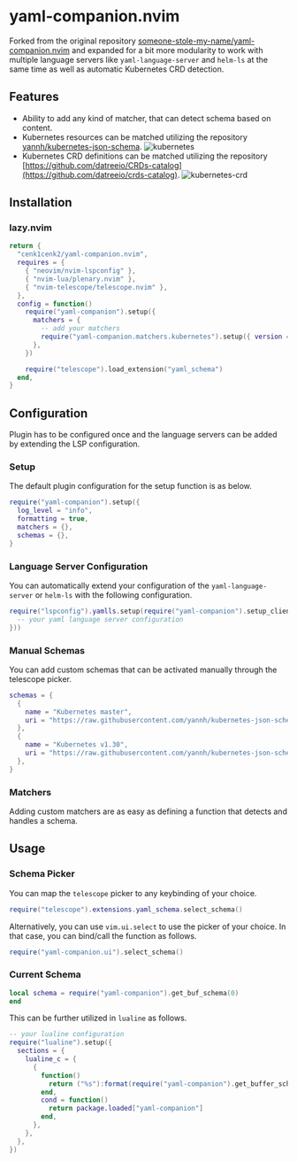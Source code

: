 # yaml-companion.nvim

Forked from the original repository [someone-stole-my-name/yaml-companion.nvim](https://github.com/someone-stole-my-name/yaml-companion.nvim) and expanded for a bit more modularity to work with multiple language servers like `yaml-language-server` and `helm-ls` at the same time as well as automatic Kubernetes CRD detection.

## Features

- Ability to add any kind of matcher, that can detect schema based on content.
- Kubernetes resources can be matched utilizing the repository [yannh/kubernetes-json-schema](https://github.com/yannh/kubernetes-json-schema). ![kubernetes](./resources/screenshots/kubernetes.png)
- Kubernetes CRD definitions can be matched utilizing the repository [https://github.com/datreeio/CRDs-catalog](https://github.com/datreeio/crds-catalog). ![kubernetes-crd](./resources/screenshots/kubernetes-crd.png)

## Installation

### lazy.nvim

```lua
return {
  "cenk1cenk2/yaml-companion.nvim",
  requires = {
    { "neovim/nvim-lspconfig" },
    { "nvim-lua/plenary.nvim" },
    { "nvim-telescope/telescope.nvim" },
  },
  config = function()
    require("yaml-companion").setup({
      matchers = {
        -- add your matchers
        require("yaml-companion.matchers.kubernetes").setup({ version = "master" }),
      },
    })

    require("telescope").load_extension("yaml_schema")
  end,
}
```

## Configuration

Plugin has to be configured once and the language servers can be added by extending the LSP configuration.

### Setup

The default plugin configuration for the setup function is as below.

```lua
require("yaml-companion").setup({
  log_level = "info",
  formatting = true,
  matchers = {},
  schemas = {},
}

```

### Language Server Configuration

You can automatically extend your configuration of the `yaml-language-server` or `helm-ls` with the following configuration.

```lua
require("lspconfig").yamlls.setup(require("yaml-companion").setup_client({
  -- your yaml language server configuration
}))
```

### Manual Schemas

You can add custom schemas that can be activated manually through the telescope picker.

```lua
schemas = {
  {
    name = "Kubernetes master",
    uri = "https://raw.githubusercontent.com/yannh/kubernetes-json-schema/master/master-standalone-strict/all.json",
  },
  {
    name = "Kubernetes v1.30",
    uri = "https://raw.githubusercontent.com/yannh/kubernetes-json-schema/master/v1.30.3-standalone-strict/all.json",
  },
}
```

### Matchers

Adding custom matchers are as easy as defining a function that detects and handles a schema.

## Usage

### Schema Picker

You can map the `telescope` picker to any keybinding of your choice.

```lua
require("telescope").extensions.yaml_schema.select_schema()
```

Alternatively, you can use `vim.ui.select` to use the picker of your choice. In that case, you can bind/call the function as follows.

```lua
require("yaml-companion.ui").select_schema()
```

### Current Schema

```lua
local schema = require("yaml-companion").get_buf_schema(0)
end
```

This can be further utilized in `lualine` as follows.

```lua
-- your lualine configuration
require("lualine").setup({
  sections = {
    lualine_c = {
      {
        function()
          return ("%s"):format(require("yaml-companion").get_buffer_schema(0).name)
        end,
        cond = function()
          return package.loaded["yaml-companion"]
        end,
      },
    },
  },
})
```
